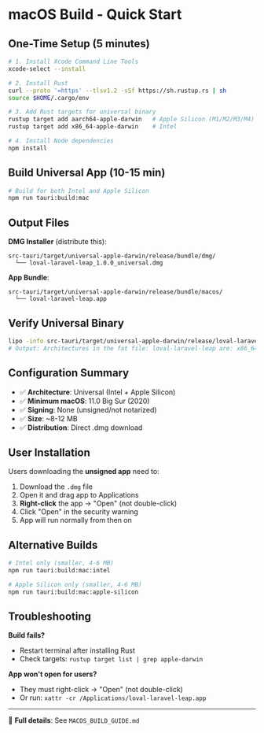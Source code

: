 # macOS Build - Quick Start

## One-Time Setup (5 minutes)

```bash
# 1. Install Xcode Command Line Tools
xcode-select --install

# 2. Install Rust
curl --proto '=https' --tlsv1.2 -sSf https://sh.rustup.rs | sh
source $HOME/.cargo/env

# 3. Add Rust targets for universal binary
rustup target add aarch64-apple-darwin   # Apple Silicon (M1/M2/M3/M4)
rustup target add x86_64-apple-darwin    # Intel

# 4. Install Node dependencies
npm install
```

## Build Universal App (10-15 min)

```bash
# Build for both Intel and Apple Silicon
npm run tauri:build:mac
```

## Output Files

**DMG Installer** (distribute this):
```
src-tauri/target/universal-apple-darwin/release/bundle/dmg/
  └── loval-laravel-leap_1.0.0_universal.dmg
```

**App Bundle**:
```
src-tauri/target/universal-apple-darwin/release/bundle/macos/
  └── loval-laravel-leap.app
```

## Verify Universal Binary

```bash
lipo -info src-tauri/target/universal-apple-darwin/release/loval-laravel-leap
# Output: Architectures in the fat file: loval-laravel-leap are: x86_64 arm64 ✅
```

## Configuration Summary

- ✅ **Architecture**: Universal (Intel + Apple Silicon)
- ✅ **Minimum macOS**: 11.0 Big Sur (2020)
- ✅ **Signing**: None (unsigned/not notarized)
- ✅ **Size**: ~8-12 MB
- ✅ **Distribution**: Direct .dmg download

## User Installation

Users downloading the **unsigned app** need to:

1. Download the `.dmg` file
2. Open it and drag app to Applications
3. **Right-click** the app → "Open" (not double-click)
4. Click "Open" in the security warning
5. App will run normally from then on

## Alternative Builds

```bash
# Intel only (smaller, 4-6 MB)
npm run tauri:build:mac:intel

# Apple Silicon only (smaller, 4-6 MB)
npm run tauri:build:mac:apple-silicon
```

## Troubleshooting

**Build fails?**
- Restart terminal after installing Rust
- Check targets: `rustup target list | grep apple-darwin`

**App won't open for users?**
- They must right-click → "Open" (not double-click)
- Or run: `xattr -cr /Applications/loval-laravel-leap.app`

---

📖 **Full details**: See `MACOS_BUILD_GUIDE.md`
